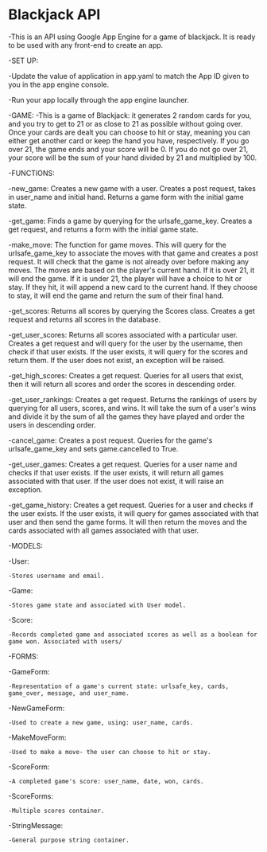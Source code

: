 # Blackjack API

-This is an API using Google App Engine for a game of blackjack. It is ready
to be used with any front-end to create an app.

-SET UP:

  -Update the value of application in app.yaml to match the App ID given to you in the app engine console.

  -Run your app locally through the app engine launcher.

-GAME:
  -This is a game of Blackjack: it generates 2 random cards for you, and you try to get to 21 or as close to 21 as possible without going over. Once your cards are dealt you can choose to hit or stay, meaning you can either get another card or keep the hand you have, respectively. If you go over 21, the game ends and your score will be 0. If you do not go over 21, your score will be the sum of your hand divided by 21 and multiplied by 100.


-FUNCTIONS:

  -new_game: Creates a new game with a user. Creates a post request, takes in user_name and initial hand. Returns a game form with the initial game state.

  -get_game: Finds a game by querying for the urlsafe_game_key. Creates a get request, and returns a form with the initial game state.

  -make_move: The function for game moves. This will query for the
  urlsafe_game_key to associate the moves with that game and creates a post request.  It will check that the game is not already over before making any moves. The moves are based on the player's current hand. If it is over 21, it will end the game.
  If it is under 21, the player will have a choice to hit or stay. If they hit,
  it will append a new card to the current hand. If they choose to stay, it
  will end the game and return the sum of their final hand.

  -get_scores: Returns all scores by querying the Scores class. Creates a get request and returns all scores in the database.

  -get_user_scores: Returns all scores associated with a particular user. Creates a get request and will query for the user by the username, then check if that user exists.
  If the user exists, it will query for the scores and return them. If the
  user does not exist, an exception will be raised.

  -get_high_scores: Creates a get request. Queries for all users that exist, then it will return all scores and order the scores in descending order.

  -get_user_rankings: Creates a get request. Returns the rankings of users by querying for all users, scores, and wins. It will take the sum of a user's wins and divide it by the sum of all the games they have played and order the users in descending order.

  -cancel_game: Creates a post request. Queries for the game's urlsafe_game_key and sets game.cancelled to True.

  -get_user_games: Creates a get request. Queries for a user name and checks if that user exists. If the user exists, it will return all games associated with that user. If the user does not exist, it will raise an exception.

  -get_game_history: Creates a get request. Queries for a user and checks if the user exists. If the user exists, it will query for games associated with that user and then send the game forms. It will then return the moves and the cards associated with all games associated with that user.

-MODELS:

  -User:

    -Stores username and email.

  -Game:

    -Stores game state and associated with User model.

  -Score:

    -Records completed game and associated scores as well as a boolean for game won. Associated with users/

-FORMS:

  -GameForm:

    -Representation of a game's current state: urlsafe_key, cards, game_over, message, and user_name.

  -NewGameForm:

    -Used to create a new game, using: user_name, cards.

  -MakeMoveForm:

    -Used to make a move- the user can choose to hit or stay.

  -ScoreForm:

    -A completed game's score: user_name, date, won, cards.

  -ScoreForms:

    -Multiple scores container.

  -StringMessage:

    -General purpose string container.
